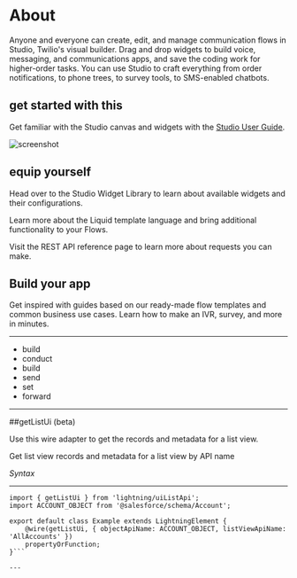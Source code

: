 # About

Anyone and everyone can create, edit, and manage communication flows in Studio, Twilio's visual builder. Drag and drop widgets to build voice, messaging, and communications apps, and save the coding work for higher-order tasks. You can use Studio to craft everything from order notifications, to phone trees, to survey tools, to SMS-enabled chatbots.

## get started with this

Get familiar with the Studio canvas and widgets with the [Studio User Guide](#).

![screenshot](https://s3.amazonaws.com/com.twilio.prod.twilio-docs/images/ivr-studio.width-1600.png)

## equip yourself

Head over to the Studio Widget Library to learn about available widgets and their configurations.

Learn more about the Liquid template language and bring additional functionality to your Flows.

Visit the REST API reference page to learn more about requests you can make.

## Build your app

Get inspired with guides based on our ready-made flow templates and common business use cases. Learn how to make an IVR, survey, and more in minutes.

---
* build
* conduct
* build
* send
* set
* forward
---

##getListUi (beta)

Use this wire adapter to get the records and metadata for a list view.

Get list view records and metadata for a list view by API name

*Syntax*

---
```import { LightningElement, wire } from 'lwc';
import { getListUi } from 'lightning/uiListApi';
import ACCOUNT_OBJECT from '@salesforce/schema/Account';

export default class Example extends LightningElement {
    @wire(getListUi, { objectApiName: ACCOUNT_OBJECT, listViewApiName: 'AllAccounts' })
    propertyOrFunction;
}```

---